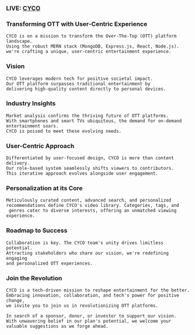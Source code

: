 ### LIVE: [CYCO](https://cyco-inc.netlify.app)

### Transforming OTT with User-Centric Experience

```
CYCO is on a mission to transform the Over-The-Top (OTT) platform landscape.
Using the robust MERN stack (MongoDB, Express.js, React, Node.js).
we're crafting a unique, user-centric entertainment experience.

```

### Vision

```
CYCO leverages modern tech for positive societal impact.
Our OTT platform surpasses traditional entertainment by
delivering high-quality content directly to personal devices.

```

### Industry Insights

```
Market analysis confirms the thriving future of OTT platforms.
With smartphones and smart TVs ubiquitous, the demand for on-demand
entertainment soars.
CYCO is poised to meet these evolving needs.

```

### User-Centric Approach

```
Differentiated by user-focused design, CYCO is more than content delivery.
Our role-based system seamlessly shifts viewers to contributors.
This iterative approach evolves alongside user engagement.

```

### Personalization at its Core

```
Meticulously curated content, advanced search, and personalized
recommendations define CYCO's video library. Categories, tags, and
 genres cater to diverse interests, offering an unmatched viewing experience.

```

### Roadmap to Success

```
Collaboration is key. The CYCO team's unity drives limitless potential.
Attracting stakeholders who share our vision, we're redefining engaging
and personalized OTT experiences.

```

### Join the Revolution

```
CYCO is a tech-driven mission to reshape entertainment for the better.
Embracing innovation, collaboration, and tech's power for positive change,
we invite you to join us in revolutionizing OTT platforms.

```

```
In search of a sponsor, donor, or investor to support our vision.
With unwavering belief in our plan's potential, we welcome your
valuable suggestions as we forge ahead.

```
